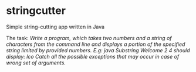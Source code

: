 # stringcutter
Simple string-cutting app written in Java

The task: _Write a program, which takes two numbers and a string of characters from the command line and displays a portion of the specified string limited by provided numbers. E.g:
java Substring Welcome 2 4
should display:
lco
Catch all the possible exceptions that may occur in case of wrong set of arguments._
